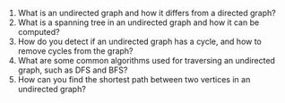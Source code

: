 

1. What is an undirected graph and how it differs from a directed graph? 
2. What is a spanning tree in an undirected graph and how it can be computed? 
3. How do you detect if an undirected graph has a cycle, and how to remove cycles from the graph? 
4. What are some common algorithms used for traversing an undirected graph, such as DFS and BFS? 
5. How can you find the shortest path between two vertices in an undirected graph?